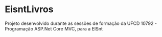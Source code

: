 # EisntLivros

Projeto desenvolvido durante as sessões de formação da UFCD 10792 - Programação ASP.Net Core MVC, para a EISnt
